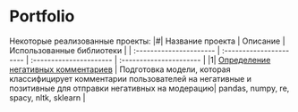 # Portfolio
Некоторые реализованные проекты:
|#| Название проекта | Описание | Использованные библиотеки | 
| :---------------------- | :---------------------- | :---------------------- | :---------------------- |
|1| [Определение негативных комментариев](toxic_comments) | Подготовка модели, которая классифицирует комментарии пользователей на негативные и позитивные для отправки негативных на модерацию| pandas, numpy, re, spacy, nltk, sklearn |
